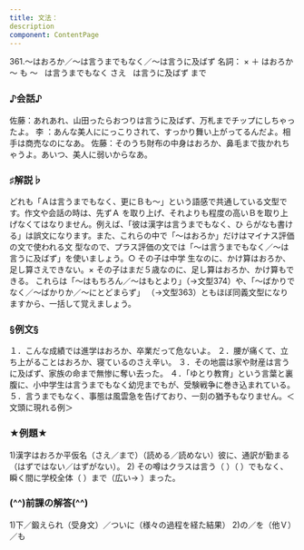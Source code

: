 ```yaml
---
title: 文法：
description
component: ContentPage
---
```



361.～はおろか／～は言うまでもなく／～は言うに及ばず
名詞： × ＋ はおろか ～ も ～
  は言うまでもなく さえ
  は言うに及ばず まで
### ♪会話♪
佐藤：あれあれ、山田ったらおつりは言うに及ばず、万札までチップにしちゃったよ。
李 ：あんな美人ににっこりされて、すっかり舞い上がってるんだよ。相手は商売なのになあ。 佐藤：そのうち財布の中身はおろか、鼻毛まで抜かれちゃうよ。あいつ、美人に弱いからなあ。
### ♯解説♭
どれも「Ａは言うまでもなく、更にＢも～」という語感で共通している文型です。作文や会話の時は、先ずＡ を取り上げ、それよりも程度の高いＢを取り上げなくてはなりません。例えば、「彼は漢字は言うまでもなく、ひ らがなも書ける」は誤文になります。また、これらの中で「～はおろか」だけはマイナス評価の文で使われる文 型なので、プラス評価の文では「～は言うまでもなく／～は言うに及ばず」を使いましょう。○ その子は中学 生なのに、かけ算はおろか、足し算さえできない。× その子はまだ５歳なのに、足し算はおろか、かけ算もで きる。
これらは「～はもちろん／～はもとより」（→文型374）や、「～ばかりでなく／～ばかりか／～にとどまらず」
（→文型363）ともほぼ同義文型になりますから、一括して覚えましょう。
### §例文§
１．こんな成績では進学はおろか、卒業だって危ないよ。
２．腰が痛くて、立ち上がることはおろか、寝ているのさえ辛い。
３．その地震は家や財産は言うに及ばず、家族の命まで無惨に奪い去った。
４．「ゆとり教育」という言葉と裏腹に、小中学生は言うまでもなく幼児までもが、受験戦争に巻き込まれている。
５．言うまでもなく、事態は風雲急を告げており、一刻の猶予もなりません。＜文頭に現れる例＞
### ★例題★
1)漢字はおろか平仮名（さえ／まで）（読める／読めない）彼に、通訳が勤まる（はずではない／はずがない）。
2) その噂はクラスは言う（ ）（ ）でもなく、瞬く間に学校全体（ ）まで（広い→ ）まった。
### (^^)前課の解答(^^)
1)下／鍛えられ（受身文）／ついに（様々の過程を経た結果）
2)の／を（他Ｖ）／も
